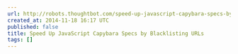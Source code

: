 ```yaml
---
url: http://robots.thoughtbot.com/speed-up-javascript-capybara-specs-by-blacklisting-urls
created_at: 2014-11-18 16:17 UTC
published: false
title: Speed Up JavaScript Capybara Specs by Blacklisting URLs
tags: []
---
```



